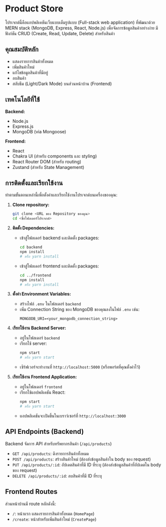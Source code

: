 # Product Store

โปรเจกต์นี้คือแอปพลิเคชันเว็บแบบเต็มรูปแบบ (Full-stack web application) ที่พัฒนาด้วย MERN stack (MongoDB, Express, React, Node.js) เพื่อจัดการข้อมูลสินค้าอย่างง่าย มีฟังก์ชัน CRUD (Create, Read, Update, Delete) สำหรับสินค้า

## คุณสมบัติหลัก

* แสดงรายการสินค้าทั้งหมด
* เพิ่มสินค้าใหม่
* แก้ไขข้อมูลสินค้าที่มีอยู่
* ลบสินค้า
* สลับธีม (Light/Dark Mode) บนส่วนหน้าบ้าน (Frontend)

## เทคโนโลยีที่ใช้

**Backend:**

* Node.js
* Express.js
* MongoDB (via Mongoose)

**Frontend:**

* React
* Chakra UI (สำหรับ components และ styling)
* React Router DOM (สำหรับ routing)
* Zustand (สำหรับ State Management)

## การติดตั้งและเรียกใช้งาน

ทำตามขั้นตอนเหล่านี้เพื่อตั้งค่าและเรียกใช้งานโปรเจกต์บนเครื่องของคุณ:

1.  **Clone repository:**
    ```bash
    git clone <URL ของ Repository ของคุณ>
    cd <ชื่อโฟลเดอร์โปรเจกต์>
    ```

2.  **ติดตั้ง Dependencies:**
    * เข้าสู่โฟลเดอร์ backend และติดตั้ง packages:
        ```bash
        cd backend
        npm install
        # หรือ yarn install
        ```
    * เข้าสู่โฟลเดอร์ frontend และติดตั้ง packages:
        ```bash
        cd ../frontend
        npm install
        # หรือ yarn install
        ```

3.  **ตั้งค่า Environment Variables:**
    * สร้างไฟล์ `.env` ในโฟลเดอร์ `backend`
    * เพิ่ม Connection String ของ MongoDB ของคุณลงในไฟล์ `.env` เช่น:
        ```env
        MONGODB_URI=<your_mongodb_connection_string>
        ```

4.  **เรียกใช้งาน Backend Server:**
    * อยู่ในโฟลเดอร์ `backend`
    * เรียกใช้ server:
        ```bash
        npm start
        # หรือ yarn start
        ```
    * เซิร์ฟเวอร์จะทำงานที่ `http://localhost:5000` (หรือพอร์ตที่คุณตั้งค่าไว้)

5.  **เรียกใช้งาน Frontend Application:**
    * อยู่ในโฟลเดอร์ `frontend`
    * เรียกใช้แอปพลิเคชัน React:
        ```bash
        npm start
        # หรือ yarn start
        ```
    * แอปพลิเคชันจะเปิดขึ้นในเบราว์เซอร์ที่ `http://localhost:3000`

## API Endpoints (Backend)

Backend จัดการ API สำหรับทรัพยากรสินค้า (`/api/products`)

* `GET /api/products`: ดึงรายการสินค้าทั้งหมด
* `POST /api/products`: สร้างสินค้าใหม่ (ต้องส่งข้อมูลสินค้าใน body ของ request)
* `PUT /api/products/:id`: อัปเดตสินค้าที่มี ID ที่ระบุ (ต้องส่งข้อมูลสินค้าที่อัปเดตใน body ของ request)
* `DELETE /api/products/:id`: ลบสินค้าที่มี ID ที่ระบุ

## Frontend Routes

ส่วนหน้าบ้านมี route หลักดังนี้:

* `/`: หน้าแรก แสดงรายการสินค้าทั้งหมด (`HomePage`)
* `/create`: หน้าสำหรับเพิ่มสินค้าใหม่ (`CreatePage`)
